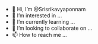 - 👋 Hi, I’m @Srisrikavyaponnam
- 👀 I’m interested in ...
- 🌱 I’m currently learning ...
- 💞️ I’m looking to collaborate on ...
- 📫 How to reach me ...

<!---
Srisrikavyaponnam/Srisrikavyaponnam is a ✨ special ✨ repository because its `README.md` (this file) appears on your GitHub profile.
You can click the Preview link to take a look at your changes.
--->
